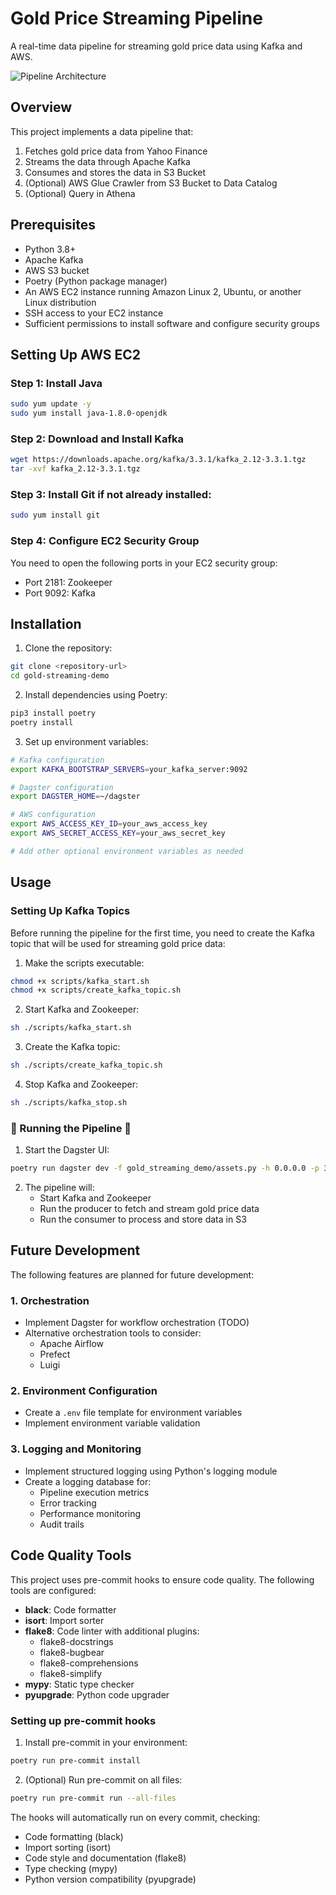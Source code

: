# Gold Price Streaming Pipeline

A real-time data pipeline for streaming gold price data using Kafka and AWS.

![Pipeline Architecture](https://file.notion.so/f/f/dfde445b-a682-4c4a-8e17-3aa9ecc07c6c/01335b76-b0af-460b-9a3d-651ed199e7e3/image.png?table=block&id=1d10c130-b082-80e7-8464-f2c5366dff82&spaceId=dfde445b-a682-4c4a-8e17-3aa9ecc07c6c&expirationTimestamp=1744322400000&signature=7I963w80L57sYPW3qOEt8TsTsp610EorjZROqzAqlSE&downloadName=image.png)

## Overview

This project implements a data pipeline that:
1. Fetches gold price data from Yahoo Finance
2. Streams the data through Apache Kafka
3. Consumes and stores the data in S3 Bucket
4. (Optional) AWS Glue Crawler from S3 Bucket to Data Catalog
5. (Optional) Query in Athena

## Prerequisites

- Python 3.8+
- Apache Kafka
- AWS S3 bucket
- Poetry (Python package manager)
- An AWS EC2 instance running Amazon Linux 2, Ubuntu, or another Linux distribution
- SSH access to your EC2 instance
- Sufficient permissions to install software and configure security groups

## Setting Up AWS EC2

### Step 1: Install Java
```bash
sudo yum update -y
sudo yum install java-1.8.0-openjdk
```

### Step 2: Download and Install Kafka
```bash
wget https://downloads.apache.org/kafka/3.3.1/kafka_2.12-3.3.1.tgz
tar -xvf kafka_2.12-3.3.1.tgz
```

### Step 3: Install Git if not already installed:
```bash
sudo yum install git
```

### Step 4: Configure EC2 Security Group
You need to open the following ports in your EC2 security group:
- Port 2181: Zookeeper
- Port 9092: Kafka

## Installation

1. Clone the repository:
```bash
git clone <repository-url>
cd gold-streaming-demo
```

2. Install dependencies using Poetry:
```bash
pip3 install poetry
poetry install
```

3. Set up environment variables:
```bash
# Kafka configuration
export KAFKA_BOOTSTRAP_SERVERS=your_kafka_server:9092

# Dagster configuration
export DAGSTER_HOME=~/dagster

# AWS configuration
export AWS_ACCESS_KEY_ID=your_aws_access_key
export AWS_SECRET_ACCESS_KEY=your_aws_secret_key

# Add other optional environment variables as needed
```

## Usage

### Setting Up Kafka Topics

Before running the pipeline for the first time, you need to create the Kafka topic that will be used for streaming gold price data:

1. Make the scripts executable:
```bash
chmod +x scripts/kafka_start.sh
chmod +x scripts/create_kafka_topic.sh
```

2. Start Kafka and Zookeeper:
```bash
sh ./scripts/kafka_start.sh
```

3. Create the Kafka topic:
```bash
sh ./scripts/create_kafka_topic.sh
```

4. Stop Kafka and Zookeeper:
```bash
sh ./scripts/kafka_stop.sh
```

### 📌 Running the Pipeline 📌

1. Start the Dagster UI:
```bash
poetry run dagster dev -f gold_streaming_demo/assets.py -h 0.0.0.0 -p 3000
```

2. The pipeline will:
   - Start Kafka and Zookeeper
   - Run the producer to fetch and stream gold price data
   - Run the consumer to process and store data in S3

## Future Development

The following features are planned for future development:

### 1. Orchestration
- Implement Dagster for workflow orchestration (TODO)
- Alternative orchestration tools to consider:
  - Apache Airflow
  - Prefect
  - Luigi

### 2. Environment Configuration
- Create a `.env` file template for environment variables
- Implement environment variable validation

### 3. Logging and Monitoring
- Implement structured logging using Python's logging module
- Create a logging database for:
  - Pipeline execution metrics
  - Error tracking
  - Performance monitoring
  - Audit trails


## Code Quality Tools

This project uses pre-commit hooks to ensure code quality. The following tools are configured:

- **black**: Code formatter
- **isort**: Import sorter
- **flake8**: Code linter with additional plugins:
  - flake8-docstrings
  - flake8-bugbear
  - flake8-comprehensions
  - flake8-simplify
- **mypy**: Static type checker
- **pyupgrade**: Python code upgrader

### Setting up pre-commit hooks

1. Install pre-commit in your environment:
```bash
poetry run pre-commit install
```

2. (Optional) Run pre-commit on all files:
```bash
poetry run pre-commit run --all-files
```

The hooks will automatically run on every commit, checking:
- Code formatting (black)
- Import sorting (isort)
- Code style and documentation (flake8)
- Type checking (mypy)
- Python version compatibility (pyupgrade)
